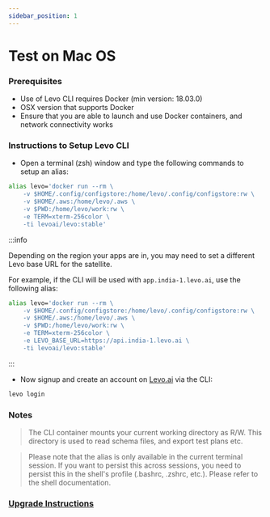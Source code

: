 ```yaml
---
sidebar_position: 1
---
```


# Test on Mac OS

### Prerequisites

*   Use of Levo CLI requires Docker (min version: 18.03.0)
*   OSX version that supports Docker
*   Ensure that you are able to launch and use Docker containers, and network connectivity works

### Instructions to Setup Levo CLI

* Open a terminal (zsh) window and type the following commands to setup an alias:

```bash
alias levo='docker run --rm \
    -v $HOME/.config/configstore:/home/levo/.config/configstore:rw \
    -v $HOME/.aws:/home/levo/.aws \
    -v $PWD:/home/levo/work:rw \
    -e TERM=xterm-256color \
    -ti levoai/levo:stable'
```

:::info

Depending on the region your apps are in, you may need to set a different Levo base URL for the satellite.

For example, if the CLI will be used with `app.india-1.levo.ai`, use the following alias:

```bash
alias levo='docker run --rm \
    -v $HOME/.config/configstore:/home/levo/.config/configstore:rw \
    -v $HOME/.aws:/home/levo/.aws \
    -v $PWD:/home/levo/work:rw \
    -e TERM=xterm-256color \
    -e LEVO_BASE_URL=https://api.india-1.levo.ai \
    -ti levoai/levo:stable'
```

:::

* Now signup and create an account on [Levo.ai](https://Levo.ai) via the CLI:

```bash
levo login
```

### Notes

> The CLI container mounts your current working directory as R/W. This directory is used to read schema files, and export test plans etc.

> Please note that the alias is only available in the current terminal session. If you want to persist this across sessions, you need to persist this in the shell's profile (.bashrc, .zshrc, etc.). Please refer to the shell documentation.

### [Upgrade Instructions][cli-upgrade]

[cli-upgrade]: levo-cli-upgrade-instructions.md#mac-os


